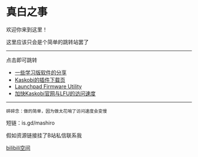 # 真白之事
欢迎你来到这里！  

这里应该只会是个简单的跳转站罢了

------

点击即可跳转

- [一些学习版软件的分享](mds/share.md)
- [Kaskobi的插件下载页](https://kaskobi.com/downloads)
- [Launchpad Firmware Utility](https://fw.mat1jaczyyy.com)
- [加快Kaskobi官网与LFU的访问速度](/mds/speedaccess.md)

------

`碎碎念：做的简单，因为做太花哨了访问速度会变慢 `

短链：is.gd/mashiro

假如资源链接挂了B站私信联系我

[bilibili空间](https://space.bilibili.com/16215189)